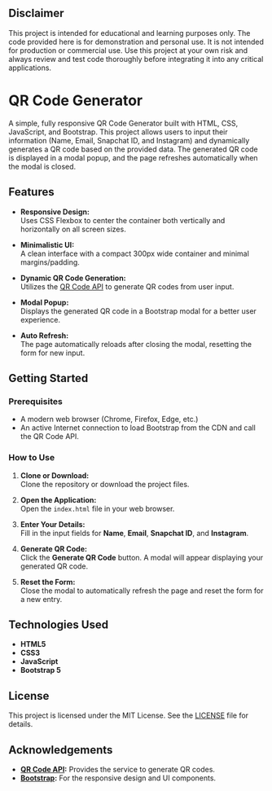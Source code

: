 ## Disclaimer

This project is intended for educational and learning purposes only. The code provided here is for demonstration and personal use. It is not intended for production or commercial use. Use this project at your own risk and always review and test code thoroughly before integrating it into any critical applications.

# QR Code Generator

A simple, fully responsive QR Code Generator built with HTML, CSS, JavaScript, and Bootstrap. This project allows users to input their information (Name, Email, Snapchat ID, and Instagram) and dynamically generates a QR code based on the provided data. The generated QR code is displayed in a modal popup, and the page refreshes automatically when the modal is closed.

## Features

- **Responsive Design:**  
  Uses CSS Flexbox to center the container both vertically and horizontally on all screen sizes.

- **Minimalistic UI:**  
  A clean interface with a compact 300px wide container and minimal margins/padding.

- **Dynamic QR Code Generation:**  
  Utilizes the [QR Code API](https://abu-huzaifa25.github.io/QR-Code-Generator/) to generate QR codes from user input.

- **Modal Popup:**  
  Displays the generated QR code in a Bootstrap modal for a better user experience.

- **Auto Refresh:**  
  The page automatically reloads after closing the modal, resetting the form for new input.

## Getting Started

### Prerequisites

- A modern web browser (Chrome, Firefox, Edge, etc.)
- An active Internet connection to load Bootstrap from the CDN and call the QR Code API.

### How to Use

1. **Clone or Download:**  
   Clone the repository or download the project files.

2. **Open the Application:**  
   Open the `index.html` file in your web browser.

3. **Enter Your Details:**  
   Fill in the input fields for **Name**, **Email**, **Snapchat ID**, and **Instagram**.

4. **Generate QR Code:**  
   Click the **Generate QR Code** button. A modal will appear displaying your generated QR code.

5. **Reset the Form:**  
   Close the modal to automatically refresh the page and reset the form for a new entry.

## Technologies Used

- **HTML5**
- **CSS3**
- **JavaScript**
- **Bootstrap 5**

## License

This project is licensed under the MIT License. See the [LICENSE](LICENSE) file for details.

## Acknowledgements

- **[QR Code API](https://api.qrserver.com/v1/create-qr-code/):** Provides the service to generate QR codes.
- **[Bootstrap](https://getbootstrap.com):** For the responsive design and UI components.

